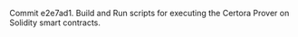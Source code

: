 Commit e2e7ad1.                    Build and Run scripts for executing the Certora Prover on Solidity smart contracts.